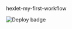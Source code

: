 hexlet-my-first-workflow


![Deploy badge](https://github.com/MUCT0P/hexlet-my-first-workflow/actions/workflows/hello-world.yml/badge.svg)



